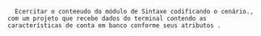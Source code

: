       Ecercitar o conteeudo do módulo de Sintaxe codificando o cenário., com um projeto que recebe dados do terminal contendo as características de conta em banco conforme seus atributos .

